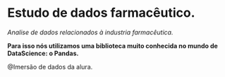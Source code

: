 # Estudo de dados farmacêutico.

*Analise de dados relacionados à industria farmacêutica.*

  **Para isso nós utilizamos uma biblioteca muito conhecida no mundo de DataScience: o Pandas.**
  
@Imersão de dados da alura.

